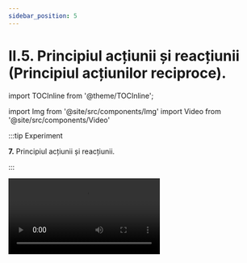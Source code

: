 ```yaml
---
sidebar_position: 5
---
```


# II.5. Principiul acțiunii și reacțiunii (Principiul acțiunilor reciproce).



import TOCInline from '@theme/TOCInline';

<TOCInline toc={toc} />



import Img from '@site/src/components/Img'
import Video from '@site/src/components/Video'





:::tip Experiment

**7.** Principiul acțiunii și reacțiunii.

:::


<Video src="https://www.youtube.com/embed/IcKodD7WlQQ" />


<br></br>

**Materiale necesare:** două dinamometre, un suport.
 



**Descrierea experimentului:** 

- Fixează un dinamometru de suport.
- Cu un alt dinamometru acționează asupra primului cu o forță F<sub>1</sub>.
- Ce forță indică dinamometrul fix ?


:::note Observaţie

<Img className="img-responsive4" src="fizica/clasa7/capitolul2/2_3_3_Poza0_EcuatiaVectorialaExperiment7.jpg" width="1000" height="71" />

Cele două forțe au aceeași direcție, dar sens opus.


:::


- Compară direcțiile și sensurile celor două forțe.


:::note Observaţie

Cele două forțe au aceeași direcție, dar sens opus.

:::



**Concluzia experimentului:**

Cele două forțe sunt egale în modul, cu aceeași direcție și sensuri opuse.









:::important Definiţie

**Principiul acțiunii și reacțiunii:** 

„Dacă un corp acționează asupra altui corp cu o forță numită acțiune (F<sub>1</sub>), atunci și cel de-al doilea corp va acționa asupra primului corp cu o altă forță numită reacțiune (F<sub>2</sub>), care are același modul și aceeași direcție cu acțiunea, dar sens opus“.  

<Img className="img-responsive4" src="fizica/clasa7/capitolul2/2_3_3_Poza0_EcuatiaVectorialaPrincipiulActiuniiSiReactiunii.jpg" width="1000" height="70" />

:::





#### Forțele acțiune și reacțiune sunt forțe pereche.


:::caution Exemple care ilustrează Principiul acțiunii și reacțiunii

1. Când te lovești din neatenție de un obiect, simți imediat reacțiunea din partea acestuia, chiar dacă tu l-ai lovit.

<Img className="img-responsive4" src="fizica/clasa7/capitolul2/2_3_3_Poza1_Exemplul1_PtrPrincipiulActiuniiSiReactiunii.jpg" width="1000" height="604" />


<br></br>
<br></br>




2. Când lași liber un corp, acesta cade datorită forței de atracție a Pământului (acțiunea) asupra sa. Însă și Pământul este atras de corp (reacțiunea) cu o altă forță egală în modul și sens opus cu acțiunea, dar efectul acesteia este insesizabil datorită masei enorme a Pământului.


<Img className="img-responsive4" src="fizica/clasa7/capitolul2/2_3_3_Poza2_Exemplul2_PtrPrincipiulActiuniiSiReactiunii.jpg" width="1000" height="769" />



<br></br>
<br></br>


3. Când ești într-o barcă, împingi cu vâsla apa în sensul opus celui în care dorești să te deplasezi (acțiunea), iar apa pune în mișcare barca (reacțiunea). Cele două forțe au punctele de aplicație pe corpuri diferite și acționează pe aceeași direcție, însă în sens opus.


<Img className="img-responsive4" src="fizica/clasa7/capitolul2/2_3_3_Poza3_Exemplul3_PtrPrincipiulActiuniiSiReactiunii.jpg" width="1000" height="510" />


<br></br>
<br></br>


4. Cum interacționează mingea cu racordajul rachetei, când lovești cu racheta mingea de tenis ? Mingea acționează asupra racordajului (acțiunea) având ca efect deformarea elastică a acestuia. Racordajul acționează asupra mingiei (reacțiunea) având ca efect mișcarea mingiei. Cele două forțe au punctele de aplicație pe corpuri diferite și acționează pe aceeași direcție, însă în sens opus.



<Img className="img-responsive4" src="fizica/clasa7/capitolul2/2_3_3_Poza4_Exemplul4_PtrPrincipiulActiuniiSiReactiunii.jpg" width="1000" height="759" />

:::





<br></br>
<br></br>

